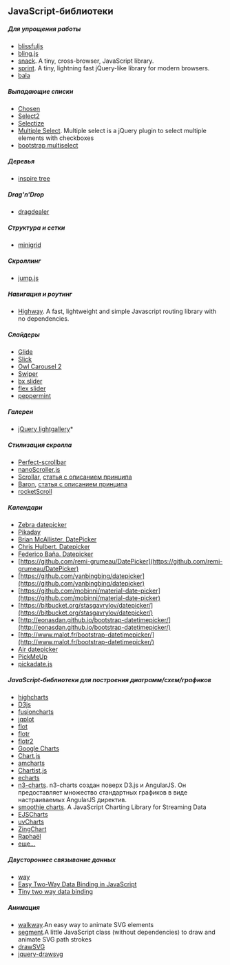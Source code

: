 ## JavaScript-библиотеки

##### Для упрощения работы
* [blissfuljs](http://blissfuljs.com/)
* [bling.js](https://gist.github.com/paulirish/12fb951a8b893a454b32)
* [snack](https://github.com/ryanflorence/snack). A tiny, cross-browser, JavaScript library.
* [sprint](https://github.com/bendc/sprint). A tiny, lightning fast jQuery-like library for modern browsers.
* [bala](https://github.com/finom/bala)

##### Выпадающие списки
* [Chosen](http://harvesthq.github.io/chosen/)
* [Select2](http://select2.github.io/)
* [Selectize](http://brianreavis.github.io/selectize.js/)
* [Multiple Select](https://github.com/wenzhixin/multiple-select). Multiple select is a jQuery plugin to select multiple elements with checkboxes
* [bootstrap multiselect](http://davidstutz.github.io/bootstrap-multiselect/)

##### Деревья
* [inspire tree](https://github.com/helion3/inspire-tree)

##### Drag'n'Drop
* [dragdealer](https://github.com/skidding/dragdealer)


##### Структура и сетки
* [minigrid](http://alves.im/minigrid/)

##### Скроллинг
* [jump.js](http://callmecavs.github.io/jump.js/)


##### Навигация и роутинг
* [Highway](https://github.com/ashh640/Highway). A fast, lightweight and simple Javascript routing library with no dependencies. 


##### Слайдеры
* [Glide](http://glide.jedrzejchalubek.com/)
* [Slick](http://kenwheeler.github.io/slick/)
* [Owl Carousel 2](http://owlcarousel.owlgraphic.com/)
* [Swiper](http://www.idangero.us/swiper)
* [bx slider](http://bxslider.com/)
* [flex slider](http://flexslider.woothemes.com/index.html)
* [peppermint](http://wd.dizaina.net/scripts/peppermint/)

##### Галереи
* [jQuery lightgallery](http://sachinchoolur.github.io/lightGallery/)* 

##### Стилизация скролла
* [Perfect-scrollbar](http://noraesae.github.io/perfect-scrollbar/)
* [nanoScroller.js](https://github.com/jamesflorentino/nanoScrollerJS)
* [Scrollar](https://github.com/ALeutsky/Scrollar), [статья с описанием принципа](http://habrahabr.ru/post/178299/)
* [Baron](https://github.com/Diokuz/baron), [статья с описанием принципа](http://habrahabr.ru/company/2gis/blog/169359/)
* [rocketScroll](https://github.com/Stanko/rocketScroll)

##### Календари
* [Zebra datepicker](http://stefangabos.ro/jquery/zebra-datepicker/)
* [Pikaday](https://github.com/dbushell/Pikaday)
* [Brian McAllister. DatePicker](https://github.com/freqdec/datePicker)
* [Chris Hulbert. Datepicker](https://github.com/chrishulbert/datepicker)
* [Federico Baña. Datepicker](https://github.com/banafederico/datepicker)
* [https://github.com/remi-grumeau/DatePicker](https://github.com/remi-grumeau/DatePicker)
* [https://github.com/yanbingbing/datepicker](https://github.com/yanbingbing/datepicker)
* [https://github.com/mobinni/material-date-picker](https://github.com/mobinni/material-date-picker)
* [https://bitbucket.org/stasgavrylov/datepicker/](https://bitbucket.org/stasgavrylov/datepicker/)
* [http://eonasdan.github.io/bootstrap-datetimepicker/](http://eonasdan.github.io/bootstrap-datetimepicker/)
* [http://www.malot.fr/bootstrap-datetimepicker/](http://www.malot.fr/bootstrap-datetimepicker/)
* [Air datepicker](http://t1m0n.name/air-datepicker/docs/)
* [PickMeUp](https://github.com/nazar-pc/PickMeUp)
* [pickadate.js](https://github.com/amsul/pickadate.js)

##### JavaScript-библиотеки для построения диаграмм/схем/графиков
* [highcharts](http://www.highcharts.com/)
* [D3js](http://d3js.org/)
* [fusioncharts](http://www.fusioncharts.com/)
* [jqplot](http://www.jqplot.com/)
* [flot](http://www.flotcharts.org/)
* [flotr](http://solutoire.com/flotr/)
* [flotr2](http://humblesoftware.com/flotr2/)
* [Google Charts](https://developers.google.com/chart/)
* [Chart.js](http://www.chartjs.org/)
* [amcharts](http://www.amcharts.com)
* [Chartist.js](http://gionkunz.github.io/chartist-js/)
* [echarts](http://echarts.baidu.com/index-en.html)
* [n3-charts](http://n3-charts.github.io/line-chart). n3-charts создан поверх D3.js и AngularJS. Он предоставляет множество стандартных графиков в виде настраиваемых AngularJS директив. 
* [smoothie charts](http://smoothiecharts.org/). A JavaScript Charting Library for Streaming Data
* [EJSCharts](http://www.ejschart.com)
* [uvCharts](http://imaginea.github.io/uvCharts/)
* [ZingChart](https://www.zingchart.com/)
* [Raphaël](http://raphaeljs.com/)
* [еще...](http://techslides.com/50-javascript-charting-and-graphics-libraries)


##### Двустороннее связывание данных
* [way](http://gwendall.github.io/way/)
* [Easy Two-Way Data Binding in JavaScript](http://www.lucaongaro.eu/blog/2012/12/02/easy-two-way-data-binding-in-javascript/)
* [Tiny two way data binding](https://remysharp.com/2015/06/02/bind)

##### Анимация
* [walkway](https://github.com/ConnorAtherton/walkway).An easy way to animate SVG elements
* [segment](https://github.com/lmgonzalves/segment).A little JavaScript class (without dependencies) to draw and animate SVG path strokes
* [drawSVG](http://greensock.com/drawSVG)
* [jquery-drawsvg](http://lcdsantos.github.io/jquery-drawsvg/)


